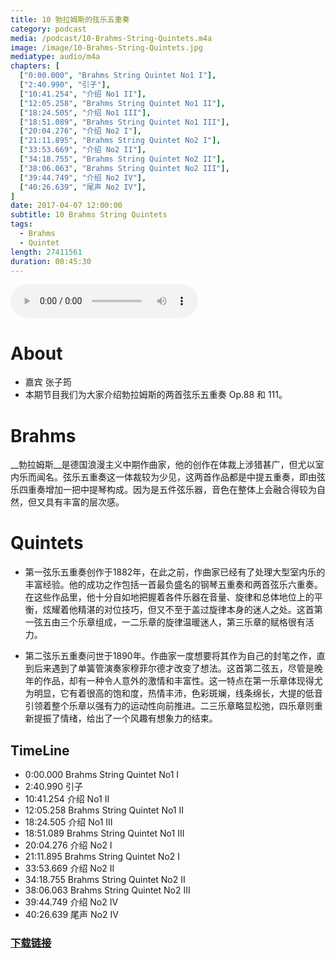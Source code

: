 ```yaml
---
title: 10 勃拉姆斯的弦乐五重奏
category: podcast
media: /podcast/10-Brahms-String-Quintets.m4a
image: /image/10-Brahms-String-Quintets.jpg
mediatype: audio/m4a
chapters: [
  ["0:00.000", "Brahms String Quintet No1 I"],
  ["2:40.990", "引子"],
  ["10:41.254", "介绍 No1 II"],
  ["12:05.258", "Brahms String Quintet No1 II"],
  ["18:24.505", "介绍 No1 III"],
  ["18:51.089", "Brahms String Quintet No1 III"],
  ["20:04.276", "介绍 No2 I"],
  ["21:11.895", "Brahms String Quintet No2 I"],
  ["33:53.669", "介绍 No2 II"],
  ["34:18.755", "Brahms String Quintet No2 II"],
  ["38:06.063", "Brahms String Quintet No2 III"],
  ["39:44.749", "介绍 No2 IV"],
  ["40:26.639", "尾声 No2 IV"],
]
date: 2017-04-07 12:00:00
subtitle: 10 Brahms String Quintets
tags:
  - Brahms
  - Quintet
length: 27411561
duration: 00:45:30
---
```


<audio src="//static.sapu.gq/podcast/10-Brahms-String-Quintets.m4a" controls preload="metadata"></audio>
# About
- 嘉宾 张子筠
- 本期节目我们为大家介绍勃拉姆斯的两首弦乐五重奏 Op.88 和 111。

# Brahms
__勃拉姆斯__是德国浪漫主义中期作曲家，他的创作在体裁上涉猎甚广，但尤以室内乐而闻名。弦乐五重奏这一体裁较为少见，这两首作品都是中提五重奏，即由弦乐四重奏增加一把中提琴构成。因为是五件弦乐器，音色在整体上会融合得较为自然，但又具有丰富的层次感。

<!--more-->

# Quintets
- 第一弦乐五重奏创作于1882年，在此之前，作曲家已经有了处理大型室内乐的丰富经验。他的成功之作包括一首最负盛名的钢琴五重奏和两首弦乐六重奏。在这些作品里，他十分自如地把握着各件乐器在音量、旋律和总体地位上的平衡，炫耀着他精湛的对位技巧，但又不至于盖过旋律本身的迷人之处。这首第一弦五由三个乐章组成，一二乐章的旋律温暖迷人，第三乐章的赋格很有活力。

- 第二弦乐五重奏问世于1890年。作曲家一度想要将其作为自己的封笔之作，直到后来遇到了单簧管演奏家穆菲尔德才改变了想法。这首第二弦五，尽管是晚年的作品，却有一种令人意外的激情和丰富性。这一特点在第一乐章体现得尤为明显，它有着很高的饱和度，热情丰沛，色彩斑斓，线条绵长，大提的低音引领着整个乐章以强有力的运动性向前推进。二三乐章略显松弛，四乐章则重新提振了情绪，给出了一个风趣有想象力的结束。

## TimeLine
- 0:00.000 Brahms String Quintet No1 I
- 2:40.990 引子
- 10:41.254 介绍 No1 II
- 12:05.258 Brahms String Quintet No1 II
- 18:24.505 介绍 No1 III
- 18:51.089 Brahms String Quintet No1 III
- 20:04.276 介绍 No2 I
- 21:11.895 Brahms String Quintet No2 I
- 33:53.669 介绍 No2 II
- 34:18.755 Brahms String Quintet No2 II
- 38:06.063 Brahms String Quintet No2 III
- 39:44.749 介绍 No2 IV
- 40:26.639 尾声 No2 IV

### [下载链接](//static.sapu.gq/podcast/10-Brahms-String-Quintets.m4a)

